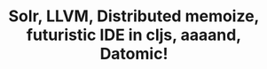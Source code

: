 ---
layout: post
title: Solr, LLVM, Distributed memoize, futuristic IDE in cljs, aaaand, Datomic!
intertweets:
-
 tweet: >
  0.1a (first) release of Icarus, Solr API for Clojure. Simple
  expression of complex queries, query composition, etc. 
 author: matt_deboard
 url: https://github.com/mattdeboard/Icarus
 comment: >
  [Apache Solr](http://lucene.apache.org/solr/) is a search engine
  built on top of [Apache Lucene](http://lucene.apache.org), an
  indexing and search library. This clojure wrapper lets you build
  queries 'the clojure way'.
-
 tweet: LLVM Clojure Bindings
 author: HNTweets
 url: https://github.com/jasonjckn/llvm-clojure-bindings
 comment: >
  Jason Jackson is experimenting with Clojure and
  [llvm](http://llvm.org/), a "is a collection of modular and reusable
  compiler and toolchain technologies". Currently compiling a toy
  language with Clojure, generating an llvm-based executable... first
  step from dynamic calls to C code? Clojure-llvm?!?!
-
 tweet: Distributed caching and memoization with Immutant
 author: jcrossley3
 url: http://immutant.org/news/2012/02/27/caching/
 comment: >
  [Immutant](http://immutant.org) is an application server for Clojure
  apps build on top of [JBoss AS7](http://www.jboss.org/as7). JBoss
  AS7 comes with [Infinispan](http://www.jboss.org/infinispan), a
  distributed data grid. This article is about using this data grid to
  perform caching and memoization in clojure. 
-
 tweet: >
  I built a #ClojureScript implementation of Bret Victor's
  (@worrydream) live-editable game. :D 
 author: ibdknox
 url:
  http://www.chris-granger.com/2012/02/26/connecting-to-your-creation/ 
 comment: >
  A few days ago this talk, [Inventing on
  Principle](http://vimeo.com/36579366), came out. Part of 
  the talk discussed futuristic development environments.
  Inspired by this, Chris Granger created one of such environments in
  ClojureScript. Since I can't really describe it, you should just go
  ahead and watch the video, making sure you have something soft under
  your jaw, as it'll drop. Hard. 
-
 tweet: Datomic
 author: richhickey
 url: 
 comment: >
  And with this tweet, and [this other one](https://twitter.com/#!/richhickey/status/174307533043937280),
  Rich Hickey is taking a page of Steve Jobs's book and creating tons
  of expectation: we know he
  is going to announce something at
  [Clojure/West](http://clojurewest.org) in less than 3 weeks, and now
  he drops this bomb. People quickly found [this](http://datomic.com),
  and later [@da5ids](http://twitter.com/da5ids) did some research and [look at what he
  found!](https://skitch.com/tbatchelli/8fm34/http-tess2.uspto.gov-bin-showfield-f-docandstate-4010-ckutar.2.1).
  So now we have reasons to believe that "datomic" is some online
  database as a service.
---